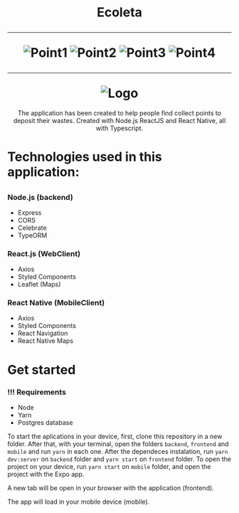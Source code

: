 <h1 align="center">
  Ecoleta
  <hr />
  <img alt="Point1" src="./github/point1.png" />
  <img alt="Point2" src="./github/point2.png" />
  <img alt="Point3" src="./github/point3.png" />
  <img alt="Point4" src="./github/point4.png" />
  <hr />
	<img alt="Logo" src="./github/logo.svg" />
</h1>
<p align="center">
	The application has been created to help people find collect points to deposit their wastes. Created with Node.js ReactJS and React Native, all with Typescript.
</p>
<h1>Technologies used in this application:<h2>

### Node.js (backend)
- Express
- CORS
- Celebrate
- TypeORM
### React.js (WebClient)
- Axios
- Styled Components
- Leaflet (Maps)
### React Native (MobileClient)
- Axios
- Styled Components
- React Navigation
- React Native Maps

<h1>Get started</h1>

### !!! Requirements
- Node
- Yarn
- Postgres database

To start the aplications in your device, first, clone this repository in a new folder. After that, with your terminal, open the folders ```backend```, ```frontend``` and ```mobile``` and run ```yarn``` in each one. After the dependeces instalation, run ```yarn dev:server``` on ```backend``` folder and ```yarn start``` on ```frontend``` folder. To open the project on your device, run ```yarn start``` on ```mobile``` folder, and open the project with the Expo app.

A new tab will be open in your browser with the application (frontend).

The app will load in your mobile device (mobile).
